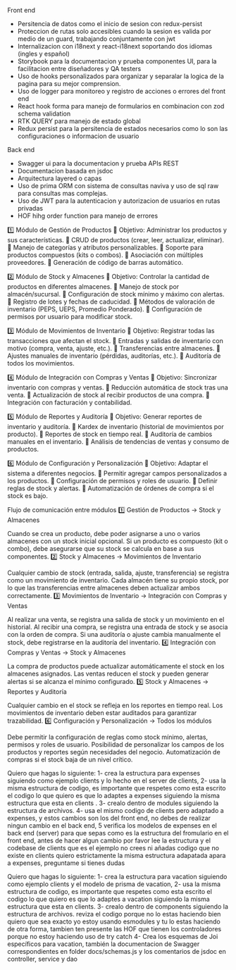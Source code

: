 Front end 
- Persitencia de datos como el inicio de sesion con redux-persist
- Proteccion de rutas solo accesibles cuando la sesion es valida por medio de un guard, trabajando conjuntamente con jwt
- Internalizacion con i18next y react-i18next soportando dos idiomas (ingles y español)
- Storybook para la documentacion y prueba componentes UI, para la facilitacion entre diseñadores y QA testers
- Uso de hooks personalizados para organizar y separalar la logica de la pagina para su mejor comprension.
- Uso de logger para monitoreo y registro de acciones o errores del front end
- React hook forma para manejo de formularios en combinacion con zod schema validation
- RTK QUERY  para manejo de estado global
- Redux persist para la persitencia de estados necesarios como lo son las configuraciones o informacion de usuario

Back end
- Swagger ui para la documentacion y prueba APIs REST
- Documentacion basada en jsdoc
- Arquitectura layered o capas
- Uso de prima ORM con sistema de consultas naviva y uso de sql raw para consultas mas complejas.
- Uso de JWT para la autenticacion y autorizacion de usuarios en rutas privadas
- HOF hihg order function para manejo de errores




1️⃣ Módulo de Gestión de Productos 
📌 Objetivo: Administrar los productos y sus características.
🔹 CRUD de productos (crear, leer, actualizar, eliminar).
🔹 Manejo de categorías y atributos personalizables.
🔹 Soporte para productos compuestos (kits o combos).
🔹 Asociación con múltiples proveedores.
🔹 Generación de código de barras automático.

2️⃣ Módulo de Stock y Almacenes
📌 Objetivo: Controlar la cantidad de productos en diferentes almacenes.
🔹 Manejo de stock por almacén/sucursal.
🔹 Configuración de stock mínimo y máximo con alertas.
🔹 Registro de lotes y fechas de caducidad.
🔹 Métodos de valoración de inventario (PEPS, UEPS, Promedio Ponderado).
🔹 Configuración de permisos por usuario para modificar stock.

3️⃣ Módulo de Movimientos de Inventario
📌 Objetivo: Registrar todas las transacciones que afectan el stock.
🔹 Entradas y salidas de inventario con motivo (compra, venta, ajuste, etc.).
🔹 Transferencias entre almacenes.
🔹 Ajustes manuales de inventario (pérdidas, auditorías, etc.).
🔹 Auditoría de todos los movimientos.

4️⃣ Módulo de Integración con Compras y Ventas
📌 Objetivo: Sincronizar inventario con compras y ventas.
🔹 Reducción automática de stock tras una venta.
🔹 Actualización de stock al recibir productos de una compra.
🔹 Integración con facturación y contabilidad.

5️⃣ Módulo de Reportes y Auditoría
📌 Objetivo: Generar reportes de inventario y auditoría.
🔹 Kardex de inventario (historial de movimientos por producto).
🔹 Reportes de stock en tiempo real.
🔹 Auditoría de cambios manuales en el inventario.
🔹 Análisis de tendencias de ventas y consumo de productos.

6️⃣ Módulo de Configuración y Personalización
📌 Objetivo: Adaptar el sistema a diferentes negocios.
🔹 Permitir agregar campos personalizados a los productos.
🔹 Configuración de permisos y roles de usuario.
🔹 Definir reglas de stock y alertas.
🔹 Automatización de órdenes de compra si el stock es bajo.

Flujo de comunicación entre módulos
1️⃣ Gestión de Productos → Stock y Almacenes

Cuando se crea un producto, debe poder asignarse a uno o varios almacenes con un stock inicial opcional.
Si un producto es compuesto (kit o combo), debe asegurarse que su stock se calcula en base a sus componentes.
2️⃣ Stock y Almacenes → Movimientos de Inventario

Cualquier cambio de stock (entrada, salida, ajuste, transferencia) se registra como un movimiento de inventario.
Cada almacén tiene su propio stock, por lo que las transferencias entre almacenes deben actualizar ambos correctamente.
3️⃣ Movimientos de Inventario → Integración con Compras y Ventas

Al realizar una venta, se registra una salida de stock y un movimiento en el historial.
Al recibir una compra, se registra una entrada de stock y se asocia con la orden de compra.
Si una auditoría o ajuste cambia manualmente el stock, debe registrarse en la auditoría del inventario.
4️⃣ Integración con Compras y Ventas → Stock y Almacenes

La compra de productos puede actualizar automáticamente el stock en los almacenes asignados.
Las ventas reducen el stock y pueden generar alertas si se alcanza el mínimo configurado.
5️⃣ Stock y Almacenes → Reportes y Auditoría

Cualquier cambio en el stock se refleja en los reportes en tiempo real.
Los movimientos de inventario deben estar auditados para garantizar trazabilidad.
6️⃣ Configuración y Personalización → Todos los módulos

Debe permitir la configuración de reglas como stock mínimo, alertas, permisos y roles de usuario.
Posibilidad de personalizar los campos de los productos y reportes según necesidades del negocio.
Automatización de compras si el stock baja de un nivel crítico.





Quiero que hagas lo siguiente: 1- crea la estructura para expenses siguiendo como ejemplo clients y lo hecho en el server de clients, 2- usa la misma estructura de codigo, es importante que respetes como esta escrito el codigo lo que quiero es que lo adaptes a expenses siguiendo la misma estructura que esta en clients . 3- crealo dentro de modules siguiendo la estructura de archivos. 4- usa el mismo codigo de clients  pero adaptado a expenses, y estos cambios son los del front end, no debes de realizar ningun cambio en el back end, 5 verifica los modelos de expenses  en el back end (server) para que sepas como es la estructura del fromulario en el front end, antes de hacer algun cambio por favor lee la estructura y el codebase de clients que es el ejemplo no crees ni añadas codigo que no existe en clients quiero estrictamente la misma estructura adapatada apara a expenses, preguntame si tienes dudas

Quiero que hagas lo siguiente: 1- crea la estructura para vacation siguiendo como ejemplo clients y el modelo de prisma de vacation, 2- usa la misma estructura de codigo, es importante que respetes como esta escrito el codigo lo que quiero es que lo adaptes a vacation siguiendo la misma estructura que esta en clients. 3- crealo dentro de components siguiendo la estructura de archivos. reviza el codigo porque no lo estas haciendo bien quiero que sea exacto yo estoy usando esmodules y tu lo estas haciendo de otra forma, tambien ten presente las HOF que tienen los controladores porque no estoy haciendo uso de try catch 4- Crea los esquemas de Joi específicos para vacation, también la documentacion de Swagger correspondientes en folder docs/schemas.js y los comentarios de jsdoc en controller, service y dao